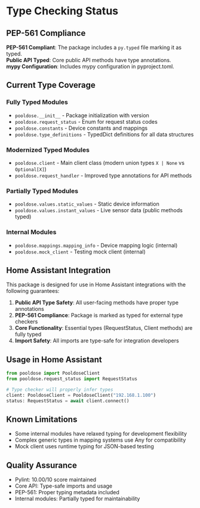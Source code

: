 # Type Checking Status

## PEP-561 Compliance

**PEP-561 Compliant**: The package includes a `py.typed` file marking it as typed.  
**Public API Typed**: Core public API methods have type annotations.  
**mypy Configuration**: Includes mypy configuration in pyproject.toml.

## Current Type Coverage

### Fully Typed Modules

- `pooldose.__init__` - Package initialization with version
- `pooldose.request_status` - Enum for request status codes
- `pooldose.constants` - Device constants and mappings
- `pooldose.type_definitions` - TypedDict definitions for all data structures

### Modernized Typed Modules

- `pooldose.client` - Main client class (modern union types `X | None` vs `Optional[X]`)
- `pooldose.request_handler` - Improved type annotations for API methods

### Partially Typed Modules

- `pooldose.values.static_values` - Static device information
- `pooldose.values.instant_values` - Live sensor data (public methods typed)

### Internal Modules

- `pooldose.mappings.mapping_info` - Device mapping logic (internal)
- `pooldose.mock_client` - Testing mock client (internal)

## Home Assistant Integration

This package is designed for use in Home Assistant integrations with the following guarantees:

1. **Public API Type Safety**: All user-facing methods have proper type annotations
2. **PEP-561 Compliance**: Package is marked as typed for external type checkers
3. **Core Functionality**: Essential types (RequestStatus, Client methods) are fully typed
4. **Import Safety**: All imports are type-safe for integration developers

## Usage in Home Assistant

```python
from pooldose import PooldoseClient
from pooldose.request_status import RequestStatus

# Type checker will properly infer types
client: PooldoseClient = PooldoseClient("192.168.1.100")
status: RequestStatus = await client.connect()
```

## Known Limitations

- Some internal modules have relaxed typing for development flexibility
- Complex generic types in mapping systems use Any for compatibility
- Mock client uses runtime typing for JSON-based testing

## Quality Assurance

- Pylint: 10.00/10 score maintained
- Core API: Type-safe imports and usage
- PEP-561: Proper typing metadata included
- Internal modules: Partially typed for maintainability
